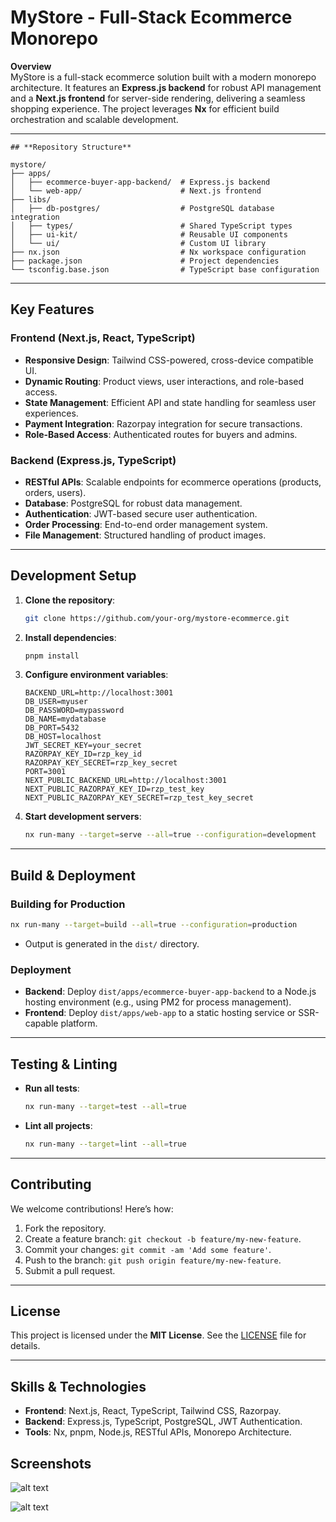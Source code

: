 
# MyStore - Full-Stack Ecommerce Monorepo

**Overview**  
MyStore is a full-stack ecommerce solution built with a modern monorepo architecture. It features an **Express.js backend** for robust API management and a **Next.js frontend** for server-side rendering, delivering a seamless shopping experience. The project leverages **Nx** for efficient build orchestration and scalable development.

---
```
## **Repository Structure**

mystore/
├── apps/
│   ├── ecommerce-buyer-app-backend/  # Express.js backend
│   └── web-app/                      # Next.js frontend
├── libs/
│   ├── db-postgres/                  # PostgreSQL database integration
│   ├── types/                        # Shared TypeScript types
│   ├── ui-kit/                       # Reusable UI components
│   └── ui/                           # Custom UI library
├── nx.json                           # Nx workspace configuration
├── package.json                      # Project dependencies
└── tsconfig.base.json                # TypeScript base configuration
```

---

## **Key Features**

### **Frontend (Next.js, React, TypeScript)**
- **Responsive Design**: Tailwind CSS-powered, cross-device compatible UI.
- **Dynamic Routing**: Product views, user interactions, and role-based access.
- **State Management**: Efficient API and state handling for seamless user experiences.
- **Payment Integration**: Razorpay integration for secure transactions.
- **Role-Based Access**: Authenticated routes for buyers and admins.

### **Backend (Express.js, TypeScript)**
- **RESTful APIs**: Scalable endpoints for ecommerce operations (products, orders, users).
- **Database**: PostgreSQL for robust data management.
- **Authentication**: JWT-based secure user authentication.
- **Order Processing**: End-to-end order management system.
- **File Management**: Structured handling of product images.

---

## **Development Setup**

1. **Clone the repository**:
   ```bash
   git clone https://github.com/your-org/mystore-ecommerce.git
   ```

2. **Install dependencies**:
   ```bash
   pnpm install
   ```

3. **Configure environment variables**:
   ```env
   BACKEND_URL=http://localhost:3001
   DB_USER=myuser
   DB_PASSWORD=mypassword
   DB_NAME=mydatabase
   DB_PORT=5432
   DB_HOST=localhost
   JWT_SECRET_KEY=your_secret
   RAZORPAY_KEY_ID=rzp_key_id
   RAZORPAY_KEY_SECRET=rzp_key_secret
   PORT=3001
   NEXT_PUBLIC_BACKEND_URL=http://localhost:3001
   NEXT_PUBLIC_RAZORPAY_KEY_ID=rzp_test_key
   NEXT_PUBLIC_RAZORPAY_KEY_SECRET=rzp_test_key_secret
   ```

4. **Start development servers**:
   ```bash
   nx run-many --target=serve --all=true --configuration=development
   ```

---

## **Build & Deployment**

### **Building for Production**
```bash
nx run-many --target=build --all=true --configuration=production
```
- Output is generated in the `dist/` directory.

### **Deployment**
- **Backend**: Deploy `dist/apps/ecommerce-buyer-app-backend` to a Node.js hosting environment (e.g., using PM2 for process management).
- **Frontend**: Deploy `dist/apps/web-app` to a static hosting service or SSR-capable platform.

---

## **Testing & Linting**
- **Run all tests**:
  ```bash
  nx run-many --target=test --all=true
  ```
- **Lint all projects**:
  ```bash
  nx run-many --target=lint --all=true
  ```

---

## **Contributing**
We welcome contributions! Here’s how:
1. Fork the repository.
2. Create a feature branch: `git checkout -b feature/my-new-feature`.
3. Commit your changes: `git commit -am 'Add some feature'`.
4. Push to the branch: `git push origin feature/my-new-feature`.
5. Submit a pull request.

---

## **License**
This project is licensed under the **MIT License**. See the [LICENSE](LICENSE) file for details.

---

## **Skills & Technologies**
- **Frontend**: Next.js, React, TypeScript, Tailwind CSS, Razorpay.
- **Backend**: Express.js, TypeScript, PostgreSQL, JWT Authentication.
- **Tools**: Nx, pnpm, Node.js, RESTful APIs, Monorepo Architecture.

## **Screenshots**
![alt text](assets/buyer.png "Mystore Buyer app")

![alt text](assets/seller.png "Mystore seller app")
